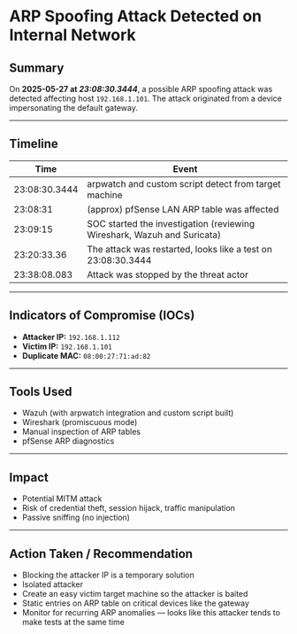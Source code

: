 # ARP Spoofing Attack Detected on Internal Network

## Summary

On **2025-05-27 at *23:08:30.3444***, a possible ARP spoofing attack was detected affecting host `192.168.1.101`. The attack originated from a device impersonating the default gateway.

---

## Timeline

| Time           | Event                                                                 |
|----------------|-----------------------------------------------------------------------|
| 23:08:30.3444  | arpwatch and custom script detect from target machine                |
| 23:08:31       | (approx) pfSense LAN ARP table was affected                          |
| 23:09:15       | SOC started the investigation (reviewing Wireshark, Wazuh and Suricata) |
| 23:20:33.36    | The attack was restarted, looks like a test on 23:08:30.3444         |
| 23:38:08.083   | Attack was stopped by the threat actor                               |

---

## Indicators of Compromise (IOCs)

- **Attacker IP:** `192.168.1.112`  
- **Victim IP:** `192.168.1.101`  
- **Duplicate MAC:** `08:00:27:71:ad:82`

---

## Tools Used

- Wazuh (with arpwatch integration and custom script built)  
- Wireshark (promiscuous mode)  
- Manual inspection of ARP tables  
- pfSense ARP diagnostics

---

## Impact

- Potential MITM attack  
- Risk of credential theft, session hijack, traffic manipulation  
- Passive sniffing (no injection)

---

## Action Taken / Recommendation

- Blocking the attacker IP is a temporary solution  
- Isolated attacker  
- Create an easy victim target machine so the attacker is baited  
- Static entries on ARP table on critical devices like the gateway  
- Monitor for recurring ARP anomalies — looks like this attacker tends to make tests at the same time
